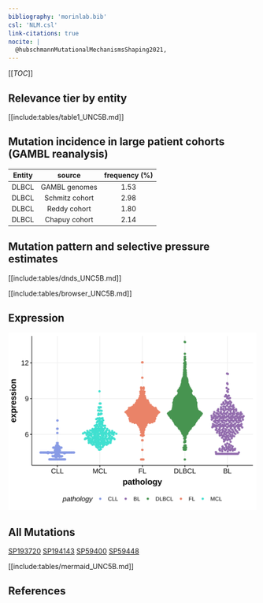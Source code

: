 ```yaml
---
bibliography: 'morinlab.bib'
csl: 'NLM.csl'
link-citations: true
nocite: |
  @hubschmannMutationalMechanismsShaping2021, 
---
```

[[_TOC_]]


## Relevance tier by entity

[[include:tables/table1_UNC5B.md]]

## Mutation incidence in large patient cohorts (GAMBL reanalysis)

|Entity|source        |frequency (%)|
|:------:|:--------------:|:-------------:|
|DLBCL |GAMBL genomes |1.53         |
|DLBCL |Schmitz cohort|2.98         |
|DLBCL |Reddy cohort  |1.80         |
|DLBCL |Chapuy cohort |2.14         |

## Mutation pattern and selective pressure estimates

[[include:tables/dnds_UNC5B.md]]

 
[[include:tables/browser_UNC5B.md]]

## Expression
![](images/gene_expression/UNC5B_by_pathology.svg)
<!-- ORIGIN: hubschmannMutationalMechanismsShaping2021b -->
<!-- DLBCL: hubschmannMutationalMechanismsShaping2021b -->

## All Mutations

[SP193720](https://www.bcgsc.ca/downloads/morinlab/GAMBL/MALY/SP193720.html)
[SP194143](https://www.bcgsc.ca/downloads/morinlab/GAMBL/MALY/SP194143.html)
[SP59400](https://www.bcgsc.ca/downloads/morinlab/GAMBL/MALY/SP59400.html)
[SP59448](https://www.bcgsc.ca/downloads/morinlab/GAMBL/MALY/SP59448.html)

[[include:tables/mermaid_UNC5B.md]]

## References

